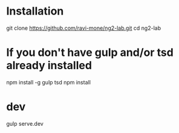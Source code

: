 # Installation
git clone https://github.com/ravi-mone/ng2-lab.git
cd ng2-lab
# If you don't have gulp and/or tsd already installed
npm install -g gulp tsd
npm install
# dev
gulp serve.dev